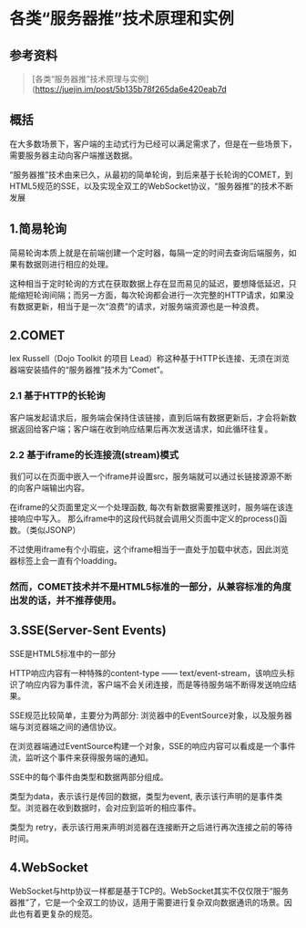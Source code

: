 # 各类“服务器推”技术原理和实例
## 参考资料
> [各类“服务器推”技术原理与实例](https://juejin.im/post/5b135b78f265da6e420eab7d
## 概括
在大多数场景下，客户端的主动式行为已经可以满足需求了，但是在一些场景下，需要服务器主动向客户端推送数据。

“服务器推”技术由来已久，从最初的简单轮询，到后来基于长轮询的COMET，到HTML5规范的SSE，以及实现全双工的WebSocket协议，“服务器推”的技术不断发展

## 1.简易轮询
简易轮询本质上就是在前端创建一个定时器，每隔一定的时间去查询后端服务，如果有数据则进行相应的处理。

这种相当于定时轮询的方式在获取数据上存在显而易见的延迟，要想降低延迟，只能缩短轮询间隔；而另一方面，每次轮询都会进行一次完整的HTTP请求，如果没有数据更新，相当于是一次“浪费”的请求，对服务端资源也是一种浪费。

## 2.COMET
lex Russell（Dojo Toolkit 的项目 Lead）称这种基于HTTP长连接、无须在浏览器端安装插件的“服务器推”技术为“Comet”。

### 2.1 基于HTTP的长轮询

客户端发起请求后，服务端会保持住该链接，直到后端有数据更新后，才会将新数据返回给客户端；客户端在收到响应结果后再次发送请求，如此循环往复。

### 2.2 基于iframe的长连接流(stream)模式

我们可以在页面中嵌入一个iframe并设置src，服务端就可以通过长链接源源不断的向客户端输出内容。

在iframe的父页面里定义一个处理函数, 每次有新数据需要推送时，服务端在该连接响应中写入<script>parent.process(${your_data})</script>。
那么iframe中的这段代码就会调用父页面中定义的process()函数。（类似JSONP）

不过使用iframe有个小瑕疵，这个iframe相当于一直处于加载中状态，因此浏览器标签上会一直有个loadding。

### 然而，COMET技术并不是HTML5标准的一部分，从兼容标准的角度出发的话，并不推荐使用。

## 3.SSE(Server-Sent Events)
SSE是HTML5标准中的一部分

HTTP响应内容有一种特殊的content-type —— text/event-stream，该响应头标识了响应内容为事件流，客户端不会关闭连接，而是等待服务端不断得发送响应结果。

SSE规范比较简单，主要分为两部分: 浏览器中的EventSource对象，以及服务器端与浏览器端之间的通信协议。

在浏览器端通过EventSource构建一个对象，SSE的响应内容可以看成是一个事件流，监听这个事件来获得服务端的通知。

SSE中的每个事件由类型和数据两部分组成。

类型为data，表示该行是传回的数据，类型为event, 表示该行声明的是事件类型。浏览器在收到数据时，会对应到监听的相应事件。

类型为 retry，表示该行用来声明浏览器在连接断开之后进行再次连接之前的等待时间。

## 4.WebSocket
WebSocket与http协议一样都是基于TCP的。WebSocket其实不仅仅限于“服务器推”了，它是一个全双工的协议，适用于需要进行复杂双向数据通讯的场景。因此也有着更复杂的规范。


